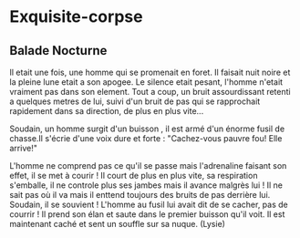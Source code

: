 # Exquisite-corpse
## Balade Nocturne

Il etait une fois, une homme qui se promenait en foret. Il faisait nuit noire et la pleine lune etait a son apogee. Le silence etait pesant, l'homme n'etait vraiment pas dans son element. Tout a coup, un bruit assourdissant retenti a quelques metres de lui, suivi d'un bruit de pas qui se rapprochait rapidement dans sa direction, de plus en plus vite...

Soudain, un homme surgit d'un buisson , il est armé d'un énorme fusil de chasse.Il s'écrie d'une voix dure et forte : "Cachez-vous pauvre fou! Elle arrive!"

L'homme ne comprend pas ce qu'il se passe mais l'adrenaline faisant son effet, il se met à courir ! Il court de plus en plus vite, sa respiration s'emballe, il ne controle plus ses jambes mais il avance malgrès lui ! Il ne sait pas où il va mais il enttend toujours des bruits de pas derrière lui. Soudain, il se souvient ! L'homme au fusil lui avait dit de se cacher, pas de courrir ! Il prend son élan et saute dans le premier buisson qu'il voit. Il est maintenant caché et sent un souffle sur sa nuque. (Lysie)
